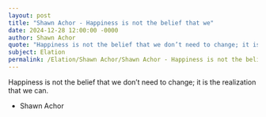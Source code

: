 ```yaml
---
layout: post
title: "Shawn Achor - Happiness is not the belief that we"
date: 2024-12-28 12:00:00 -0000
author: Shawn Achor
quote: "Happiness is not the belief that we don’t need to change; it is the realization that we can."
subject: Elation
permalink: /Elation/Shawn Achor/Shawn Achor - Happiness is not the belief that we
---
```


Happiness is not the belief that we don’t need to change; it is the realization that we can.

- Shawn Achor
